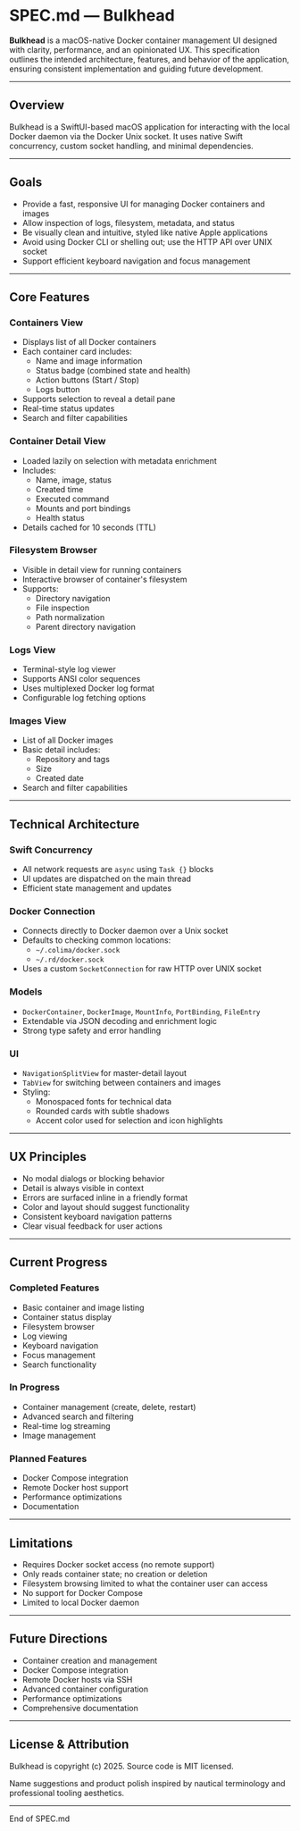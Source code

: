 # SPEC.md — Bulkhead

**Bulkhead** is a macOS-native Docker container management UI designed with clarity, performance, and an opinionated UX. This specification outlines the intended architecture, features, and behavior of the application, ensuring consistent implementation and guiding future development.

---

## Overview

Bulkhead is a SwiftUI-based macOS application for interacting with the local Docker daemon via the Docker Unix socket. It uses native Swift concurrency, custom socket handling, and minimal dependencies.

---

## Goals

- Provide a fast, responsive UI for managing Docker containers and images
- Allow inspection of logs, filesystem, metadata, and status
- Be visually clean and intuitive, styled like native Apple applications
- Avoid using Docker CLI or shelling out; use the HTTP API over UNIX socket
- Support efficient keyboard navigation and focus management

---

## Core Features

### Containers View
- Displays list of all Docker containers
- Each container card includes:
  - Name and image information
  - Status badge (combined state and health)
  - Action buttons (Start / Stop)
  - Logs button
- Supports selection to reveal a detail pane
- Real-time status updates
- Search and filter capabilities

### Container Detail View
- Loaded lazily on selection with metadata enrichment
- Includes:
  - Name, image, status
  - Created time
  - Executed command
  - Mounts and port bindings
  - Health status
- Details cached for 10 seconds (TTL)

### Filesystem Browser
- Visible in detail view for running containers
- Interactive browser of container's filesystem
- Supports:
  - Directory navigation
  - File inspection
  - Path normalization
  - Parent directory navigation

### Logs View
- Terminal-style log viewer
- Supports ANSI color sequences
- Uses multiplexed Docker log format
- Configurable log fetching options

### Images View
- List of all Docker images
- Basic detail includes:
  - Repository and tags
  - Size
  - Created date
- Search and filter capabilities

---

## Technical Architecture

### Swift Concurrency
- All network requests are `async` using `Task {}` blocks
- UI updates are dispatched on the main thread
- Efficient state management and updates

### Docker Connection
- Connects directly to Docker daemon over a Unix socket
- Defaults to checking common locations:
  - `~/.colima/docker.sock`
  - `~/.rd/docker.sock`
- Uses a custom `SocketConnection` for raw HTTP over UNIX socket

### Models
- `DockerContainer`, `DockerImage`, `MountInfo`, `PortBinding`, `FileEntry`
- Extendable via JSON decoding and enrichment logic
- Strong type safety and error handling

### UI
- `NavigationSplitView` for master-detail layout
- `TabView` for switching between containers and images
- Styling:
  - Monospaced fonts for technical data
  - Rounded cards with subtle shadows
  - Accent color used for selection and icon highlights

---

## UX Principles

- No modal dialogs or blocking behavior
- Detail is always visible in context
- Errors are surfaced inline in a friendly format
- Color and layout should suggest functionality
- Consistent keyboard navigation patterns
- Clear visual feedback for user actions

---

## Current Progress

### Completed Features
- Basic container and image listing
- Container status display
- Filesystem browser
- Log viewing
- Keyboard navigation
- Focus management
- Search functionality

### In Progress
- Container management (create, delete, restart)
- Advanced search and filtering
- Real-time log streaming
- Image management

### Planned Features
- Docker Compose integration
- Remote Docker host support
- Performance optimizations
- Documentation

---

## Limitations

- Requires Docker socket access (no remote support)
- Only reads container state; no creation or deletion
- Filesystem browsing limited to what the container user can access
- No support for Docker Compose
- Limited to local Docker daemon

---

## Future Directions

- Container creation and management
- Docker Compose integration
- Remote Docker hosts via SSH
- Advanced container configuration
- Performance optimizations
- Comprehensive documentation

---

## License & Attribution

Bulkhead is copyright (c) 2025. Source code is MIT licensed.

Name suggestions and product polish inspired by nautical terminology and professional tooling aesthetics.

---

End of SPEC.md

